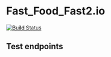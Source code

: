 # Fast_Food_Fast2.io

[![Build Status](https://travis-ci.org/Simbadeveloper/Fast_Food_Fast2.io.svg?branch=master)](https://travis-ci.org/Simbadeveloper/Fast_Food_Fast2.io)

## Test endpoints
